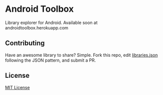 Android Toolbox
==============

Library explorer for Android. Available soon at androidtoolbox.herokuapp.com

## Contributing
Have an awesome library to share? Simple. Fork this repo, edit [libraries.json](app/libraries.json) following the JSON pattern, and submit a PR.

## License
[MIT License](LICENSE)
